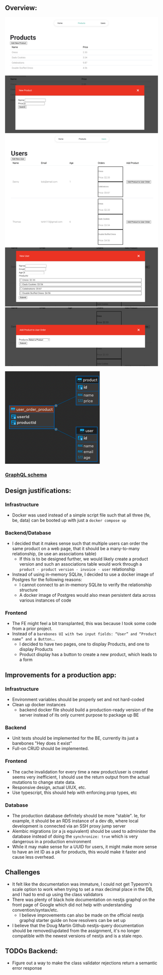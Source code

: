 ## Overview:
![Products Page](./guide_images/products_page.png)
![New Product](./guide_images/add_new_product.png)
![Users Page](./guide_images/users_page.png)
![New User](./guide_images/add_new_user.png)
![Add Product to User](./guide_images/add_product_to_user.png)

![DB ER Diagram](./guide_images/db_er_diagram.png)
### [GraphQL schema ](./backend/schema.gql)

## Design justifications:
### Infrastructure
- Docker was used instead of a simple script file such that all three (fe, be, data) can be booted up with just a `docker compose up`

### Backend/Database
- I decided that it makes sense such that multiple users can order the same product on a web page, that it should be a many-to-many relationship, (ie use an associations table)
    - If this is to be designed further, we would likely create a product version and such an associations table would work through a `product - product version - invoice - user` relationship
- Instead of using in-memory SQLite, I decided to use a docker image of Postgres for the following reasons:
    - I cannot connect to an in-memory SQLite to verify the relationship structure
    - A docker image of Postgres would also mean persistent data across various instances of code

### Frontend
- The FE might feel a bit transplanted, this was because I took some code from a prior project.
- Instead of a `barebones UI with two input fields: “User” and “Product name” and a Button`...
    - I decided to have two pages, one to display Products, and one to display Products
    - Product display has a button to create a new product, which leads to a form

## Improvements for a production app:
### Infrastructure
- Environment variables should be properly set and not hard-coded
- Clean up docker instances
    - backend docker file should build a production-ready version of the server instead of its only current purpose to package up BE
### Backend
- Unit tests should be implemented for the BE, currently its just a barebones "Hey does it exist"
- Full-on CRUD should be implemented.
### Frontend
- The cache invalidation for every time a new product/user is created seems very inefficient, I should use the return output from the actual mutations to change state data.
- Responsive design, actual UIUX, etc.
- Use typescript, this should help with enforcing prop types, etc
### Database
- The production database definitely should be more "stable". Ie, for example, it should be an RDS instance of a dev db, where local development is connected via an SSH proxy jump server 
- Alembic migrations (or a js equivalent) should be used to administer the database instead of doing the `synchronize: true` which is very dangerous in a production environment
- While it may make sense for a UUID for users, it might make more sense to have an int ID as a pk for products, this would make it faster and cause less overhead.

## Challenges 
- It felt like the documentation was immature, I could not get Typeorm's scale option to work when trying to set a max decimal place in the DB, and I had to end up using the class validators
- There was plenty of black hole documentation on nestjs graphql on the front page of Google which did not help with understanding convention/syntax/etc. 
    - I believe improvements can also be made on the official nestjs graphql starter guide on how resolvers can be set up
- I believe that the Doug Martin Github nestjs-query documentation should be removed/updated from the assignment, it's no longer compatible with the newest versions of nestjs and is a stale repo.

## TODOs Backend:
- Figure out a way to make the class validator rejections return a semantic error response
